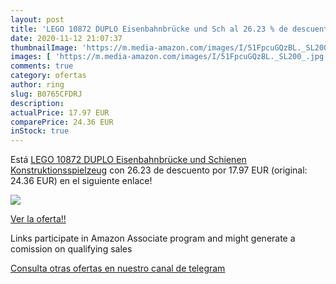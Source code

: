 ```yaml
---
layout: post
title: 'LEGO 10872 DUPLO Eisenbahnbrücke und Sch al 26.23 % de descuento'
date: 2020-11-12 21:07:37
thumbnailImage: 'https://m.media-amazon.com/images/I/51FpcuGQzBL._SL200_.jpg'
images: [ 'https://m.media-amazon.com/images/I/51FpcuGQzBL._SL200_.jpg' ]
comments: true
category: ofertas
author: ring
slug: B0765CFDRJ
description:
actualPrice: 17.97 EUR
comparePrice: 24.36 EUR
inStock: true
---
```


Está [LEGO 10872 DUPLO Eisenbahnbrücke und Schienen  Konstruktionsspielzeug](https://www.amazon.de/dp/B0765CFDRJ/?tag=redken02-21) con 26.23 de descuento por 17.97 EUR (original: 24.36 EUR) en el siguiente enlace!

[![](https://m.media-amazon.com/images/I/51FpcuGQzBL._SL200_.jpg)](https://www.amazon.de/dp/B0765CFDRJ/?tag=redken02-21)

[Ver la oferta!!](https://www.amazon.de/dp/B0765CFDRJ/?tag=redken02-21)

Links participate in Amazon Associate program and might generate a comission on qualifying sales

[Consulta otras ofertas en nuestro canal de telegram](https://t.me/s/ofertas25)
